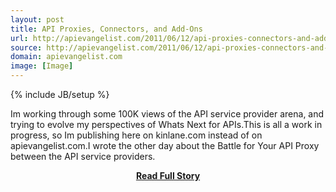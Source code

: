 ```yaml
---
layout: post
title: API Proxies, Connectors, and Add-Ons
url: http://apievangelist.com/2011/06/12/api-proxies-connectors-and-add-ons/
source: http://apievangelist.com/2011/06/12/api-proxies-connectors-and-add-ons/
domain: apievangelist.com
image: [Image]
---
```

{% include JB/setup %}<p>Im working through some 100K views of the API service provider arena, and trying to evolve my perspectives of Whats Next for APIs.This is all a work in progress, so Im publishing here on kinlane.com instead of on apievangelist.com.I wrote the other day about the Battle for Your API Proxy between the API service providers.</p>
<center><p><a href="http://apievangelist.com/2011/06/12/api-proxies-connectors-and-add-ons/" style='padding:25px; font-sze:18px; font-weight: bold;'>Read Full Story</a></p></center>
